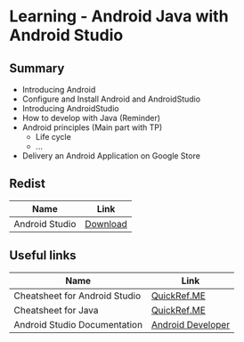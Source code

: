 # Learning - Android Java with Android Studio

## Summary
* Introducing Android
* Configure and Install Android and AndroidStudio
* Introducing AndroidStudio
* How to develop with Java (Reminder)
* Android principles (Main part with TP)
    * Life cycle
    * ...
* Delivery an Android Application on Google Store

## Redist
|Name|Link|
|---|---|
|Android Studio|[Download](https://developer.android.com/studio)|


## Useful links
|Name|Link|
|---|---|
|Cheatsheet for Android Studio|[QuickRef.ME](https://quickref.me/android-studio)|
|Cheatsheet for Java|[QuickRef.ME](https://quickref.me/java)|
|Android Studio Documentation|[Android Developer](https://developer.android.com/docs/)|
